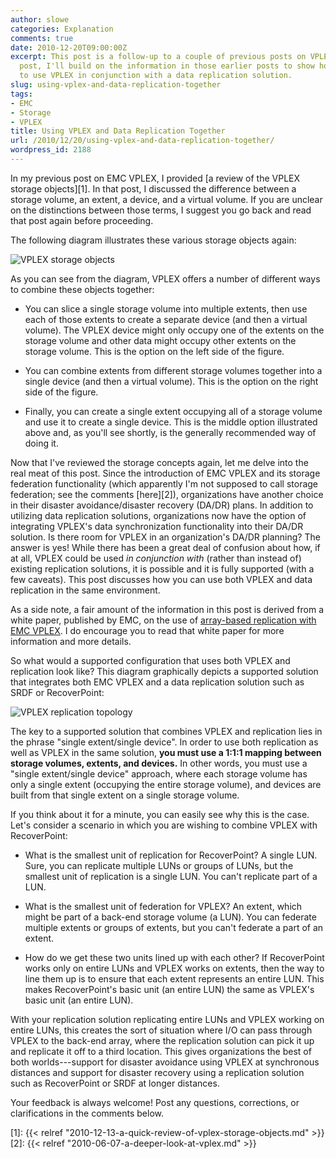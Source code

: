 ```yaml
---
author: slowe
categories: Explanation
comments: true
date: 2010-12-20T09:00:00Z
excerpt: This post is a follow-up to a couple of previous posts on VPLEX. In this
  post, I'll build on the information in those earlier posts to show how it is possible
  to use VPLEX in conjunction with a data replication solution.
slug: using-vplex-and-data-replication-together
tags:
- EMC
- Storage
- VPLEX
title: Using VPLEX and Data Replication Together
url: /2010/12/20/using-vplex-and-data-replication-together/
wordpress_id: 2188
---
```


In my previous post on EMC VPLEX, I provided [a review of the VPLEX storage objects][1]. In that post, I discussed the difference between a storage volume, an extent, a device, and a virtual volume. If you are unclear on the distinctions between those terms, I suggest you go back and read that post again before proceeding.

The following diagram illustrates these various storage objects again:

![VPLEX storage objects](/public/img/vplex-devices-extents.png)

As you can see from the diagram, VPLEX offers a number of different ways to combine these objects together:

* You can slice a single storage volume into multiple extents, then use each of those extents to create a separate device (and then a virtual volume). The VPLEX device might only occupy one of the extents on the storage volume and other data might occupy other extents on the storage volume. This is the option on the left side of the figure.

* You can combine extents from different storage volumes together into a single device (and then a virtual volume). This is the option on the right side of the figure.

* Finally, you can create a single extent occupying all of a storage volume and use it to create a single device. This is the middle option illustrated above and, as you'll see shortly, is the generally recommended way of doing it.

Now that I've reviewed the storage concepts again, let me delve into the real meat of this post. Since the introduction of EMC VPLEX and its storage federation functionality (which apparently I'm not supposed to call storage federation; see the comments [here][2]), organizations have another choice in their disaster avoidance/disaster recovery (DA/DR) plans. In addition to utilizing data replication solutions, organizations now have the option of integrating VPLEX's data synchronization functionality into their DA/DR solution. Is there room for VPLEX in an organization's DA/DR planning? The answer is yes! While there has been a great deal of confusion about how, if at all, VPLEX could be used _in conjunction with_ (rather than instead of) existing replication solutions, it is possible and it is fully supported (with a few caveats). This post discusses how you can use both VPLEX and data replication in the same environment.

As a side note, a fair amount of the information in this post is derived from a white paper, published by EMC, on the use of [array-based replication with EMC VPLEX](http://www.emc.com/collateral/hardware/white-papers/h8005-array-based-replication-vplex-wp.pdf). I do encourage you to read that white paper for more information and more details.

So what would a supported configuration that uses both VPLEX and replication look like? This diagram graphically depicts a supported solution that integrates both EMC VPLEX and a data replication solution such as SRDF or RecoverPoint:

![VPLEX replication topology](/public/img/vplex-repl-topol.png)

The key to a supported solution that combines VPLEX and replication lies in the phrase "single extent/single device". In order to use both replication as well as VPLEX in the same solution, **you must use a 1:1:1 mapping between storage volumes, extents, and devices.** In other words, you must use a "single extent/single device" approach, where each storage volume has only a single extent (occupying the entire storage volume), and devices are built from that single extent on a single storage volume.

If you think about it for a minute, you can easily see why this is the case. Let's consider a scenario in which you are wishing to combine VPLEX with RecoverPoint:

* What is the smallest unit of replication for RecoverPoint? A single LUN. Sure, you can replicate multiple LUNs or groups of LUNs, but the smallest unit of replication is a single LUN. You can't replicate part of a LUN.

* What is the smallest unit of federation for VPLEX? An extent, which might be part of a back-end storage volume (a LUN). You can federate multiple extents or groups of extents, but you can't federate a part of an extent.

* How do we get these two units lined up with each other? If RecoverPoint works only on entire LUNs and VPLEX works on extents, then the way to line them up is to ensure that each extent represents an entire LUN. This makes RecoverPoint's basic unit (an entire LUN) the same as VPLEX's basic unit (an entire LUN).

With your replication solution replicating entire LUNs and VPLEX working on entire LUNs, this creates the sort of situation where I/O can pass through VPLEX to the back-end array, where the replication solution can pick it up and replicate it off to a third location. This gives organizations the best of both worlds---support for disaster avoidance using VPLEX at synchronous distances and support for disaster recovery using a replication solution such as RecoverPoint or SRDF at longer distances.

Your feedback is always welcome! Post any questions, corrections, or clarifications in the comments below.

[1]: {{< relref "2010-12-13-a-quick-review-of-vplex-storage-objects.md" >}}
[2]: {{< relref "2010-06-07-a-deeper-look-at-vplex.md" >}}
